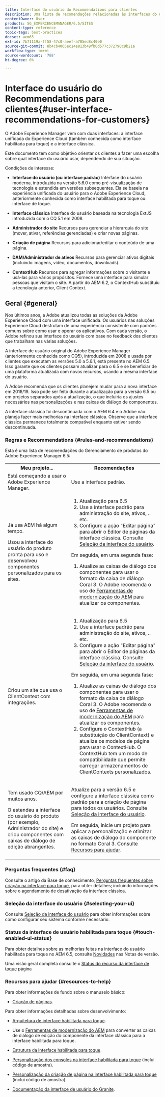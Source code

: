 ```yaml
---
title: Interface do usuário do Recommendations para clientes
description: Uma lista de recomendações relacionadas às interfaces do usuário clássicas e otimizadas para toque.
contentOwner: User
products: SG_EXPERIENCEMANAGER/6.5/SITES
content-type: reference
topic-tags: best-practices
docset: aem65
exl-id: 7b71119a-ff58-47c0-aeef-a705ed8c40e0
source-git-commit: 8b4cb4065ec14e813b49fb0d577c372790c9b21a
workflow-type: tm+mt
source-wordcount: '788'
ht-degree: 0%

---
```


# Interface do usuário do Recommendations para clientes{#user-interface-recommendations-for-customers}

O Adobe Experience Manager vem com duas interfaces: a interface unificada do Experience Cloud (também conhecida como interface habilitada para toque) e a interface clássica.

Este documento tem como objetivo orientar os clientes a fazer uma escolha sobre qual interface do usuário usar, dependendo de sua situação.

Condições de interesse:

* **Interface do usuário (ou interface padrão)**
Interface do usuário moderna, introduzida na versão 5.6.0 como pré-visualização de tecnologia e estendida em versões subsequentes. Ela se baseia na experiência unificada do usuário para o Adobe Experience Cloud, anteriormente conhecida como interface habilitada para toque ou interface de toque.

* **Interface clássica**
Interface do usuário baseada na tecnologia ExtJS introduzida com o CQ 5.1 em 2008.

* **Administrador do site**
Recursos para gerenciar a hierarquia do site (mover, ativar, referências gerenciadas) e criar novas páginas.

* **Criação de página**
Recursos para adicionar/editar o conteúdo de uma página.

* **DAM/Administrador de ativos**
Recursos para gerenciar ativos digitais (incluindo imagens, vídeo, documentos, downloads).

* **ContextHub**
Recursos para agregar informações sobre o visitante e usá-las para vários propósitos. Fornece uma interface para simular pessoas que visitam o site. A partir do AEM 6.2, o ContextHub substituiu a tecnologia anterior, Client Context.

## Geral {#general}

Nos últimos anos, a Adobe atualizou todas as soluções da Adobe Experience Cloud com uma interface unificada. Os usuários nas soluções Experience Cloud desfrutam de uma experiência consistente com padrões comuns sobre como usar e operar os aplicativos. Com cada versão, o Adobe refinou sua interface do usuário com base no feedback dos clientes que trabalham nas várias soluções.

A interface de usuário original do Adobe Experience Manager (anteriormente conhecida como CQ5), introduzida em 2008 e usada por clientes que executam as versões 5.0 a 5.6.1, está presente no AEM 6.5. Isso garante que os clientes possam atualizar para o 6.5 e se beneficiar de uma plataforma atualizada com novos recursos, usando a mesma interface do usuário.

A Adobe recomenda que os clientes planejem mudar para a nova interface em 2018/19. Isso pode ser feito durante a atualização para a versão 6.5 ou em projetos separados após a atualização, o que incluiria os ajustes necessários nas personalizações e nas caixas de diálogo de componentes.

A interface clássica foi descontinuada com o AEM 6.4 e o Adobe não planeja fazer mais melhorias na interface clássica. Observe que a interface clássica permanece totalmente compatível enquanto estiver sendo descontinuada.

### Regras e Recommendations {#rules-and-recommendations}

Esta é uma lista de recomendações do Gerenciamento de produtos do Adobe Experience Manager 6.5:

<table>
 <tbody>
  <tr>
   <th>Meu projeto...</th>
   <th>Recomendações</th>
  </tr>
  <tr>
   <td>Está começando a usar o Adobe Experience Manager.</td>
   <td>Use a interface padrão.</td>
  </tr>
  <tr>
   <td><p>Já usa AEM há algum tempo.</p> <p>Usou a interface do usuário do produto pronta para uso e desenvolveu componentes personalizados para os sites.<br /> </p> </td>
   <td>
    <ol>
     <li>Atualização para 6.5</li>
     <li>Use a interface padrão para administração do site, ativos, .. etc.<br /> </li>
     <li>Configure a ação "Editar página" para abrir o Editor de páginas da interface clássica. Consulte <a href="#selecting-your-ui">Seleção da interface do usuário</a>.</li>
    </ol> <p>Em seguida, em uma segunda fase:</p>
    <ol>
     <li>Atualize as caixas de diálogo dos componentes para usar o formato da caixa de diálogo Coral 3. O Adobe recomenda o uso de <a href="/help/sites-developing/modernization-tools.md">Ferramentas de modernização do AEM</a> para atualizar os componentes.</li>
    </ol> </td>
  </tr>
  <tr>
   <td>Criou um site que usa o ClientContext com integrações.<br /> </td>
   <td>
    <ol>
     <li>Atualização para 6.5</li>
     <li>Use a interface padrão para administração do site, ativos, .. etc.</li>
     <li>Configure a ação "Editar página" para abrir o Editor de páginas da interface clássica. Consulte <a href="#selecting-your-ui">Seleção da interface do usuário</a>.</li>
    </ol> <p>Em seguida, em uma segunda fase:</p>
    <ol>
     <li>Atualize as caixas de diálogo dos componentes para usar o formato da caixa de diálogo Coral 3. O Adobe recomenda o uso de <a href="/help/sites-developing/modernization-tools.md">Ferramentas de modernização do AEM</a> para atualizar os componentes.</li>
     <li>Configure o ContextHub (a substituição do ClientContext) e atualize os modelos de página para usar o ContextHub. O ContextHub tem um modo de compatibilidade que permite carregar armazenamentos de ClientContexts personalizados.</li>
    </ol> </td>
  </tr>
  <tr>
   <td><p>Tem usado CQ/AEM por muitos anos.</p> <p>O estendeu a interface do usuário do produto (por exemplo, Administrador do site) e criou componentes com caixas de diálogo de edição abrangentes.</p> </td>
   <td><p>Atualize para a versão 6.5 e configure a interface clássica como padrão para a criação de página para todos os usuários. Consulte <a href="#selecting-your-ui">Seleção da interface do usuário</a>.</p> <p>Em seguida, inicie um projeto para aplicar a personalização e otimizar as caixas de diálogo do componente no formato Coral 3. Consulte <a href="#resources-to-help">Recursos para ajudar</a>.<br /> </p> </td>
  </tr>
 </tbody>
</table>

### Perguntas frequentes {#faq}

Consulte o artigo da Base de conhecimento, [Perguntas frequentes sobre criação na interface para toque](https://helpx.adobe.com/experience-manager/kb/index/touchui_faq.html), para obter detalhes; incluindo informações sobre o agendamento de desativação da interface clássica.

### Seleção da interface do usuário {#selecting-your-ui}

Consulte [Seleção da interface do usuário](/help/sites-authoring/select-ui.md) para obter informações sobre como configurar seu sistema conforme necessário.

### Status da interface de usuário habilitada para toque {#touch-enabled-ui-status}

Para obter detalhes sobre as melhorias feitas na interface do usuário habilitada para toque no AEM 6.5, consulte [Novidades](/help/release-notes/release-notes.md#what-s-new) nas Notas de versão.

Uma visão geral completa consulte o [Status do recurso da interface de toque](/help/release-notes/touch-ui-features-status.md) página

### Recursos para ajudar {#resources-to-help}

Para obter informações de fundo sobre o manuseio básico:

* [Criação de páginas](/help/sites-authoring/page-authoring.md).

Para obter informações detalhadas sobre desenvolvimento:

* [Arquitetura de interface habilitada para toque](/help/sites-developing/touch-ui-concepts.md).
* Use o [Ferramentas de modernização do AEM](/help/sites-developing/modernization-tools.md) para converter as caixas de diálogo de edição do componente da interface clássica para a interface habilitada para toque.

* [Estrutura da interface habilitada para toque](/help/sites-developing/touch-ui-structure.md).

* [Personalização dos consoles na interface habilitada para toque](/help/sites-developing/customizing-consoles-touch.md) (inclui código de amostra).

* [Personalização da criação de página na interface habilitada para toque](/help/sites-developing/customizing-page-authoring-touch.md) (inclui código de amostra).

* [Documentação da interface de usuário do Granite](https://helpx.adobe.com/experience-manager/6-5/sites/developing/using/reference-materials/granite-ui/api/index.html).
